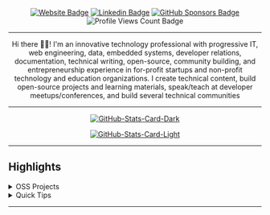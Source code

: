 <div align="center">
<p><a href="https://age-of-23.vercel.app"><img src="https://img.shields.io/badge/-Website-3B7EBF?style=for-the-badge&amp;logo=amp&amp;logoColor=white" alt="Website Badge"></a> <a href="https://linkedin.com/in/mhung"><img src="https://img.shields.io/badge/-LinkedIn-3B7EBF?style=for-the-badge&amp;logo=Linkedin&amp;logoColor=white" alt="Linkedin Badge"></a> <a href="https://github.com/sponsors/mahhung12"><img src="https://img.shields.io/badge/-github%20sponsors-3B7EBF?style=for-the-badge&amp;logo=github&amp;logoColor=white" alt="GitHub Sponsors Badge"></a> <img src="https://komarev.com/ghpvc/?username=mHung&amp;style=for-the-badge" alt="Profile Views Count Badge"></p>
<hr>
<p>Hi there 👋🏾! I'm an innovative technology professional with progressive IT, web engineering, data, embedded systems, developer relations, documentation, technical writing, open-source, community building, and entrepreneurship experience in for-profit startups and non-profit technology and education organizations. I create technical content, build open-source projects and learning materials, speak/teach at developer meetups/conferences, and build several technical communities</p>
<hr>
<p><a href="https://github.com/mHung/mHung#gh-dark-mode-only"><img src="https://github-readme-stats.vercel.app/api?username=mahhung12&amp;show_icons=true&amp;hide=&amp;count_private=true&amp;title_color=ef4444&amp;text_color=ffffff&amp;icon_color=ef4444&amp;bg_color=000000&amp;hide_border=true&amp;show_icons=true" alt="GitHub-Stats-Card-Dark"></a></p>
<p><a href="https://github.com/mHung/mHung#gh-light-mode-only"><img src="https://github-readme-stats.vercel.app/api?username=mahhung12&amp;show_icons=true&amp;hide=&amp;count_private=true&amp;title_color=ef4444&amp;text_color=ffffff&amp;icon_color=ef4444&amp;bg_color=000000&amp;hide_border=true&amp;show_icons=true" alt="GitHub-Stats-Card-Light"></a></p>
  </div>
<hr>
<h2>Highlights</h2>
  <details>
  <summary>OSS Projects</summary>
  <br />
  Here are some of my other projects you might want to check out that are not pinned:
  <br />
<br />
  <ul><li><a href=https://github.com/mahhung12/mahhung12 target="_blank" rel="noopener noreferrer">mahhung12/mahhung12</a> (<b>0</b> ✨ and <b>0</b> 🍴): Config files for my GitHub profile.</li>
<li>More coming soon :).</li>
</ul>
  </details>
  <details>
  <summary>Quick Tips</summary>
<ul>
<li>
<p>💬 How to reach me: DM <a href="mailto:mhung.forwork@gmail.com">@mhung</a> on Gmail.</p>
</li>
<li>
<p>📬 Where to find me: <a href="https://age-of-23.vercel.app/">AgeOf23</a></p>
</li>
<li>
<p>📖 Book recommendations: <a href="https://bit.ly/3EdCFUW">Knowing God by J. I. Packer</a> and <a href="https://bit.ly/45r1kBH">Atomic Habits by James Clear</a>.</p>
</li>
</ul>
  </details>
<hr>
